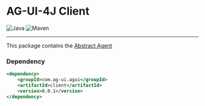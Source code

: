 # AG-UI-4J Client

![Java](https://img.shields.io/badge/Java-17-orange?logo=openjdk&logoColor=white)
![Maven](https://img.shields.io/badge/Maven-0.0.1-C71A36?logo=apachemaven&logoColor=white)

---

This package contains the [Abstract Agent](./src/main/java/com/agui/client/agent/AbstractAgent.java) 

### Dependency

```xml
<dependency>
    <groupId>com.ag-ui.agui</groupId>
    <artifactId>client</artifactId>
    <version>0.0.1</version>
</dependency>
```